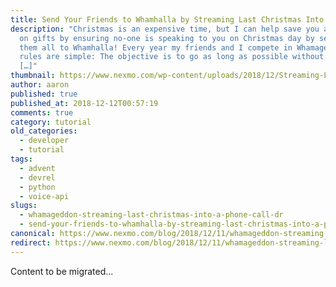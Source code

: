 ```yaml
---
title: Send Your Friends to Whamhalla by Streaming Last Christmas Into a Phone Call
description: "Christmas is an expensive time, but I can help save you a fortune
  on gifts by ensuring no-one is speaking to you on Christmas day by sending
  them all to Whamhalla! Every year my friends and I compete in Whamageddon, the
  rules are simple: The objective is to go as long as possible without hearing
  […]"
thumbnail: https://www.nexmo.com/wp-content/uploads/2018/12/Streaming-Last-Christmas-into-a-Phone-Call.png
author: aaron
published: true
published_at: 2018-12-12T00:57:19
comments: true
category: tutorial
old_categories:
  - developer
  - tutorial
tags:
  - advent
  - devrel
  - python
  - voice-api
slugs:
  - whamageddon-streaming-last-christmas-into-a-phone-call-dr
  - send-your-friends-to-whamhalla-by-streaming-last-christmas-into-a-phone-call
canonical: https://www.nexmo.com/blog/2018/12/11/whamageddon-streaming-last-christmas-into-a-phone-call-dr
redirect: https://www.nexmo.com/blog/2018/12/11/whamageddon-streaming-last-christmas-into-a-phone-call-dr
---
```

Content to be migrated...